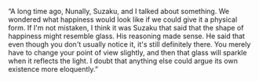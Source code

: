 “A long time ago, Nunally, Suzaku, and I talked about something. We wondered what happiness would look like if we could give it a physical form.
If I'm not mistaken, I think it was Suzaku that said that the shape of happiness might resemble glass. His reasoning made sense. 
He said that even though you don't usually notice it, it's still definitely there. 
You merely have to change your point of view slightly, and then that glass will sparkle when it reflects the light. 
I doubt that anything else could argue its own existence more eloquently.”
